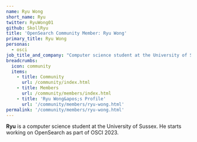 ```yaml
---
name: Ryu Wong
short_name: Ryu
twitter: RyuWong01
github: SkollRyu
title: 'OpenSearch Community Member: Ryu Wong'
primary_title: Ryu Wong
personas:
  - osci
job_title_and_company: "Computer science student at the University of Sussex"
breadcrumbs:
  icon: community
  items:
    - title: Community
      url: /community/index.html
    - title: Members
      url: /community/members/index.html
    - title: 'Ryu Wong&apos;s Profile'
      url: '/community/members/ryu-wong.html'
permalink: '/community/members/ryu-wong.html'
---
```


**Ryu** is a computer science student at the University of Sussex. He starts working on OpenSearch as part of OSCI 2023. 
